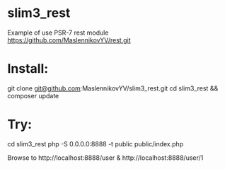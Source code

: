 # slim3_rest
Example of use PSR-7 rest module https://github.com/MaslennikovYV/rest.git

# Install:

git clone git@github.com:MaslennikovYV/slim3_rest.git
cd slim3_rest && composer update

# Try:

cd slim3_rest
php -S 0.0.0.0:8888 -t public public/index.php

Browse to http://localhost:8888/user & http://localhost:8888/user/1 
